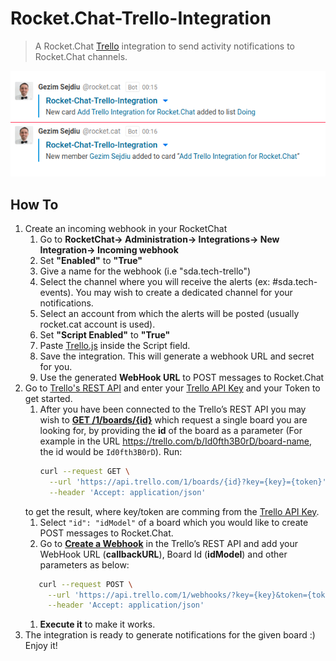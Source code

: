 # Rocket.Chat-Trello-Integration
>A Rocket.Chat [Trello](https://trello.com/) integration to send activity notifications to Rocket.Chat channels.

![image](Rocket.Chat-Trello-Integration.png)

## How To
1. Create an incoming webhook in your RocketChat
   1. Go to **RocketChat-> Administration-> Integrations-> New Integration-> Incoming webhook**
   1. Set **"Enabled"** to **"True"**
   1. Give a name for the webhook (i.e "sda.tech-trello")
   1. Select the channel where you will receive the alerts (ex: #sda.tech-events). You may wish to create a dedicated channel for your notifications.
   1. Select an account from which the alerts will be posted (usually rocket.cat account is used).
   1. Set **"Script Enabled"** to **"True"**
   1. Paste [Trello.js](https://github.com/GezimSejdiu/Rocket.Chat-Trello-Integration/blob/master/Trello.js) inside the Script field.
   1. Save the integration. This will generate a webhook URL and secret for you.
   1. Use the generated **WebHook URL** to POST messages to Rocket.Chat
1. Go to [Trello's REST API](https://developer.atlassian.com/cloud/trello/rest/) and enter your [Trello API Key](https://trello.com/app-key) and your Token to get started.
   1. After you have been connected to the Trello’s REST API you may wish to **[GET /1/boards/{id}](https://developer.atlassian.com/cloud/trello/rest/api-group-boards/#api-boards-id-get)** which request a single board you are looking for, by providing the **id** of the board as a parameter (For example in the URL https://trello.com/b/Id0fth3B0rD/board-name, the id would be `Id0fth3B0rD`). 
   Run: 
      ```sh
      curl --request GET \
        --url 'https://api.trello.com/1/boards/{id}?key={key}={token}' \
        --header 'Accept: application/json'
      ```
   to get the result, where key/token are comming from the [Trello API Key](https://trello.com/app-key).
   1. Select `"id": "idModel"` of a board which you would like to create POST messages to Rocket.Chat.
   1. Go to **[Create a Webhook](https://developer.atlassian.com/cloud/trello/rest/api-group-webhooks/#api-webhooks-post)** in the Trello’s REST API and add your WebHook URL (**callbackURL**), Board Id (**idModel**) and other parameters as below:
   ```sh
      curl --request POST \
        --url 'https://api.trello.com/1/webhooks/?key={key}&token={token}&callbackURL={callbackURL}&idModel={id}' \
        --header 'Accept: application/json'

   ```
   1. **Execute it** to make it works.
1. The integration is ready to generate notifications for the given board :) Enjoy it!
